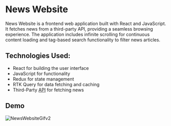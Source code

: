# News Website

News Website is a frontend web application built with React and JavaScript. It fetches news from a third-party API, providing a seamless browsing experience. The application includes infinite scrolling for continuous content loading and tag-based search functionality to filter news articles.

## Technologies Used:

- React for building the user interface
- JavaScript for functionality
- Redux for state management
- RTK Query for data fetching and caching
- Third-Party [API](https://currentsapi.services/en) for fetching news

## Demo

![NewsWebsiteGifv2](https://github.com/user-attachments/assets/38c82f28-e21d-45e3-ab6d-f524d3282560)
